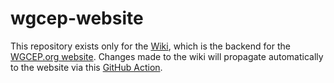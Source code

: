 # wgcep-website

This repository exists only for the [Wiki](https://github.com/opensha/wgcep-website/wiki), which is the backend for the [WGCEP.org website](https://wgcep.org). Changes made to the wiki will propagate automatically to the website via this [GitHub Action](https://github.com/opensha/wgcep-website/actions/workflows/wiki_website_update.yml).
